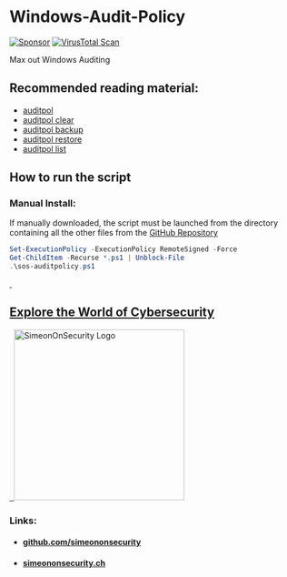 # Windows-Audit-Policy

 [![Sponsor](https://img.shields.io/badge/Sponsor-Click%20Here-ff69b4)](https://github.com/sponsors/simeononsecurity) [![VirusTotal Scan](https://github.com/simeononsecurity/Windows-Audit-Policy/actions/workflows/virustotal.yml/badge.svg)](https://github.com/simeononsecurity/Windows-Audit-Policy/actions/workflows/virustotal.yml)

Max out Windows Auditing

## Recommended reading material:
  - [auditpol](https://docs.microsoft.com/en-us/windows-server/administration/windows-commands/auditpol)
  - [auditpol clear](https://docs.microsoft.com/en-us/windows-server/administration/windows-commands/auditpol-clear)
  - [auditpol backup](https://docs.microsoft.com/en-us/windows-server/administration/windows-commands/auditpol-backup)
  - [auditpol restore](https://docs.microsoft.com/en-us/windows-server/administration/windows-commands/auditpol-restore)
  - [auditpol list](https://docs.microsoft.com/en-us/windows-server/administration/windows-commands/auditpol-list)

## How to run the script
### Manual Install:
If manually downloaded, the script must be launched from the directory containing all the other files from the [GitHub Repository](https://github.com/simeononsecurity/Windows-Audit-Policy)
```powershell
Set-ExecutionPolicy -ExecutionPolicy RemoteSigned -Force
Get-ChildItem -Recurse *.ps1 | Unblock-File
.\sos-auditpolicy.ps1
```
<a href="https://simeononsecurity.ch" target="_blank" rel="noopener noreferrer">
  <h2>Explore the World of Cybersecurity</h2>
</a>
<a href="https://simeononsecurity.ch" target="_blank" rel="noopener noreferrer">
  <img src="https://simeononsecurity.ch/img/banner.png" alt="SimeonOnSecurity Logo" width="300" height="300">
</a>

### Links:
- #### [github.com/simeononsecurity](https://github.com/simeononsecurity)
- #### [simeononsecurity.ch](https://simeononsecurity.ch)
